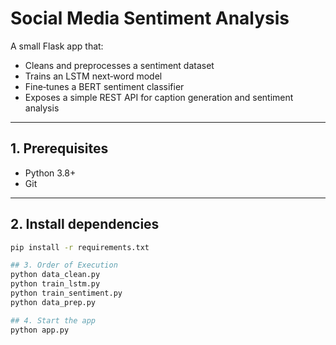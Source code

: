# Social Media Sentiment Analysis

A small Flask app that:
- Cleans and preprocesses a sentiment dataset  
- Trains an LSTM next‐word model  
- Fine‑tunes a BERT sentiment classifier  
- Exposes a simple REST API for caption generation and sentiment analysis

---

## 1. Prerequisites

- Python 3.8+  
- Git

---

## 2. Install dependencies

```bash
pip install -r requirements.txt

## 3. Order of Execution
python data_clean.py
python train_lstm.py
python train_sentiment.py
python data_prep.py

## 4. Start the app
python app.py
